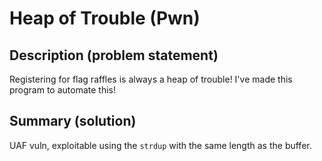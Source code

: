 # Heap of Trouble (Pwn)

## Description (problem statement)

Registering for flag raffles is always a heap of trouble! I've made this program to automate this!

## Summary (solution)

UAF vuln, exploitable using the `strdup` with the same length as the buffer.
